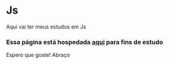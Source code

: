 # Js
Aqui vai ter meus estudos em Js
### Essa página está hospedada [aqui](https://robertoweller.github.io/js/) para fins de estudo
Espero que goste! Abraço
